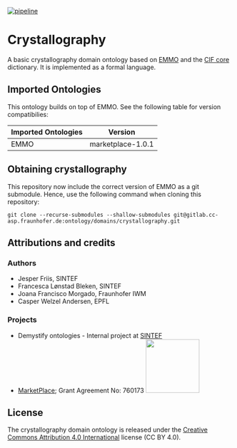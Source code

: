 [![pipeline](https://gitlab.cc-asp.fraunhofer.de/ontology/domains/crystallography/badges/master/pipeline.svg)](https://gitlab.cc-asp.fraunhofer.de/ontology/domains/crystallography/pipelines/latest)


Crystallography
===============
A basic crystallography domain ontology based on [EMMO][1] and the
[CIF core][2] dictionary. It is implemented as a formal language.


Imported Ontologies
-------------------
This ontology builds on top of EMMO. See the following table for version
compatibilies:

| Imported Ontologies | Version           |
| ------------------- | ----------------- |
| EMMO                | marketplace-1.0.1 |


Obtaining crystallography
-------------------------
This repository now include the correct version of EMMO as a git submodule.
Hence, use the following command when cloning this repository:

    git clone --recurse-submodules --shallow-submodules git@gitlab.cc-asp.fraunhofer.de:ontology/domains/crystallography.git


Attributions and credits
------------------------

### Authors
- Jesper Friis, SINTEF
- Francesca Lønstad Bleken, SINTEF
- Joana Francisco Morgado, Fraunhofer IWM
- Casper Welzel Andersen, EPFL

### Projects
- Demystify ontologies - Internal project at [SINTEF](www.sintef.no)
- [MarketPlace](https://www.the-marketplace-project.eu/);
  Grant Agreement No: 760173
  <img src="https://www.the-marketplace-project.eu/content/dam/iwm/the-marketplace-project/images/MARKETPLACE_LOGO_300dpi.png" width="120">


License
-------
The crystallography domain ontology is released under the [Creative
Commons Attribution 4.0 International](https://creativecommons.org/licenses/by/4.0/legalcode) license (CC BY 4.0).


[1]: https://github.com/emmo-repo/EMMO
[2]: https://www.iucr.org/__data/iucr/cifdic_html/1/cif_core.dic/index.html
